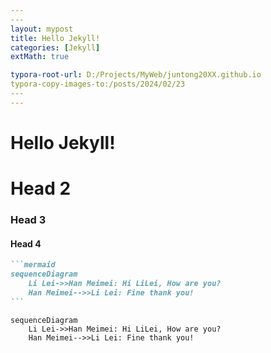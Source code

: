 ```yaml
---
​---
layout: mypost
title: Hello Jekyll!
categories: [Jekyll]
extMath: true

typora-root-url: D:/Projects/MyWeb/juntong20XX.github.io
typora-copy-images-to:/posts/2024/02/23
​---
---
```


# Hello Jekyll!

# Head 2

### Head 3

#### Head 4

```markdown
```mermaid
sequenceDiagram
    Li Lei->>Han Meimei: Hi LiLei, How are you?
    Han Meimei-->>Li Lei: Fine thank you!
​```
```

```mermaid
sequenceDiagram
    Li Lei->>Han Meimei: Hi LiLei, How are you?
    Han Meimei-->>Li Lei: Fine thank you!
```